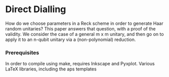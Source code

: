 # Direct Dialling
How do we choose parameters in a Reck scheme in order to generate Haar random
unitaries? This paper answers that question, with a proof of the validity. We
consider the case of a general m x m unitary, and then go on to apply it to an
n-qubit unitary via a (non-polynomial) reduction.

### Prerequisites
In order to compile using make, requires Inkscape and Pyxplot.
Various LaTeX libraries, including the aps templates
